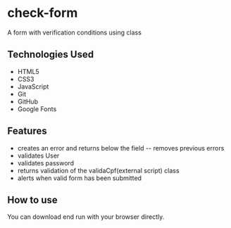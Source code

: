 # check-form



A form with verification conditions using class
## Technologies Used

* HTML5
* CSS3
* JavaScript
* Git
* GitHub
* Google Fonts

## Features

- creates an error and returns below the field
-- removes previous errors
- validates User
- validates password
- returns validation of the validaCpf(external script) class
- alerts when valid form has been submitted

## How to use

You can download end run with your browser directly.
